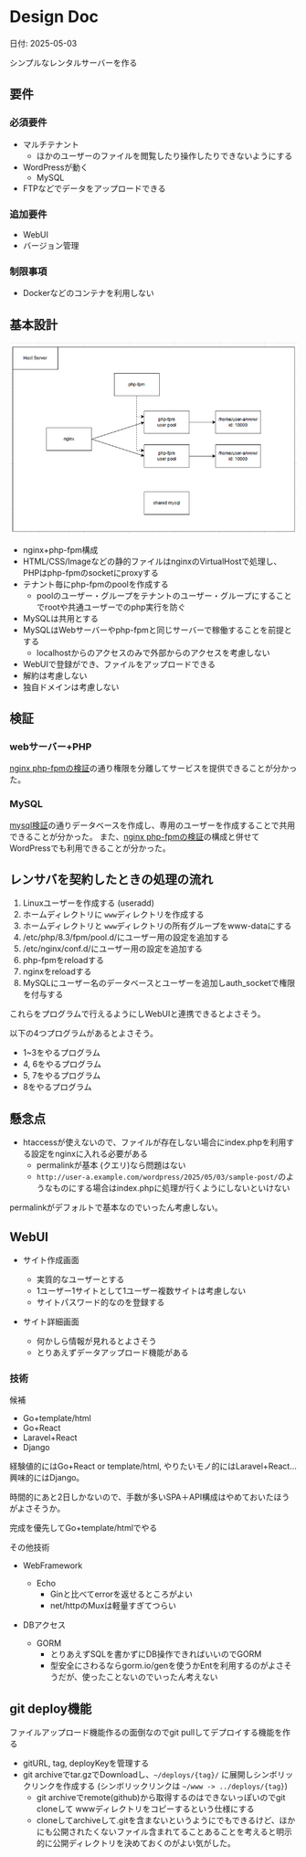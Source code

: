 # Design Doc

日付: 2025-05-03

シンプルなレンタルサーバーを作る

## 要件
### 必須要件

- マルチテナント
    - ほかのユーザーのファイルを閲覧したり操作したりできないようにする
- WordPressが動く
    - MySQL
- FTPなどでデータをアップロードできる

### 追加要件

- WebUI
- バージョン管理

### 制限事項

- Dockerなどのコンテナを利用しない


## 基本設計

![](./images/topo.png)

- nginx+php-fpm構成
- HTML/CSS/Imageなどの静的ファイルはnginxのVirtualHostで処理し、PHPはphp-fpmのsocketにproxyする
- テナント毎にphp-fpmのpoolを作成する
    - poolのユーザー・グループをテナントのユーザー・グループにすることでrootや共通ユーザーでのphp実行を防ぐ
- MySQLは共用とする
- MySQLはWebサーバーやphp-fpmと同じサーバーで稼働することを前提とする
    - localhostからのアクセスのみで外部からのアクセスを考慮しない
- WebUIで登録ができ、ファイルをアップロードできる
- 解約は考慮しない
- 独自ドメインは考慮しない

## 検証

### webサーバー+PHP
[nginx php-fpmの検証](./10_nginx-php-fpm.md)の通り権限を分離してサービスを提供できることが分かった。

### MySQL

[mysql検証](./20_mysql.md)の通りデータベースを作成し、専用のユーザーを作成することで共用できることが分かった。
また、[nginx php-fpmの検証](./10_nginx-php-fpm.md)の構成と併せてWordPressでも利用できることが分かった。


## レンサバを契約したときの処理の流れ

1. Linuxユーザーを作成する (useradd)
2. ホームディレクトリに `www`ディレクトリを作成する
3. ホームディレクトリと `www`ディレクトリの所有グループをwww-dataにする
4. /etc/php/8.3/fpm/pool.d/にユーザー用の設定を追加する
5. /etc/nginx/conf.d/にユーザー用の設定を追加する
6. php-fpmをreloadする
7. nginxをreloadする
8. MySQLにユーザー名のデータベースとユーザーを追加しauth_socketで権限を付与する

これらをプログラムで行えるようにしWebUIと連携できるとよさそう。

以下の4つプログラムがあるとよさそう。
- 1~3をやるプログラム
- 4, 6をやるプログラム
- 5, 7をやるプログラム
- 8をやるプログラム

## 懸念点

- htaccessが使えないので、ファイルが存在しない場合にindex.phpを利用する設定をnginxに入れる必要がある
    - permalinkが基本 (クエリ)なら問題はない
    - `http://user-a.example.com/wordpress/2025/05/03/sample-post/`のようなものにする場合はindex.phpに処理が行くようにしないといけない

permalinkがデフォルトで基本なのでいったん考慮しない。

## WebUI

- サイト作成画面
    - 実質的なユーザーとする
    - 1ユーザー1サイトとして1ユーザー複数サイトは考慮しない
    - サイトパスワード的なのを登録する

- サイト詳細画面
    - 何かしら情報が見れるとよさそう
    - とりあえずデータアップロード機能がある


### 技術

候補

- Go+template/html
- Go+React
- Laravel+React
- Django

経験値的にはGo+React or template/html, やりたいモノ的にはLaravel+React...
興味的にはDjango。

時間的にあと2日しかないので、手数が多いSPA＋API構成はやめておいたほうがよさそうか。

完成を優先してGo+template/htmlでやる

その他技術

- WebFramework
    - Echo
        - Ginと比べてerrorを返せるところがよい
        - net/httpのMuxは軽量すぎてつらい
    
- DBアクセス
    - GORM
        - とりあえずSQLを書かずにDB操作できればいいのでGORM
        - 型安全にさわるならgorm.io/genを使うかEntを利用するのがよさそうだが、使ったことないのでいったん考えない




## git deploy機能

ファイルアップロード機能作るの面倒なのでgit pullしてデプロイする機能を作る

- gitURL, tag, deployKeyを管理する
- git archiveでtar.gzでDownloadし、`~/deploys/{tag}/` に展開しシンボリックリンクを作成する (シンボリックリンクは `~/www -> ../deploys/{tag}`)
    - git archiveでremote(github)から取得するのはできないっぽいのでgit cloneして wwwディレクトリをコピーするという仕様にする
    - cloneしてarchiveして.gitを含まないというようにでもできるけど、ほかにも公開されたくないファイル含まれてることあることを考えると明示的に公開ディレクトリを決めておくのがよい気がした。


